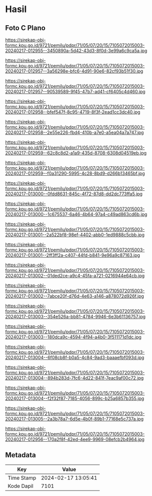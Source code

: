 # Hasil

## Foto C Plano

https://sirekap-obj-formc.kpu.go.id/9721/pemilu/pdpr/71/05/07/20/15/7105072015003-20240217-012955--3450890a-5d42-43d3-8f0d-3e99a6c9ca5a.jpg

https://sirekap-obj-formc.kpu.go.id/9721/pemilu/pdpr/71/05/07/20/15/7105072015003-20240217-012957--3a56298e-bfc6-4d91-90e6-82cf93b51f30.jpg

https://sirekap-obj-formc.kpu.go.id/9721/pemilu/pdpr/71/05/07/20/15/7105072015003-20240217-012957--90539589-9f45-47b7-ad41-cf6405c4d460.jpg

https://sirekap-obj-formc.kpu.go.id/9721/pemilu/pdpr/71/05/07/20/15/7105072015003-20240217-012958--bfef547f-8c95-4719-8f3f-2ead1cc3dc40.jpg

https://sirekap-obj-formc.kpu.go.id/9721/pemilu/pdpr/71/05/07/20/15/7105072015003-20240217-012958--2e55e226-fbd4-410b-a7e0-a5ea04a7a747.jpg

https://sirekap-obj-formc.kpu.go.id/9721/pemilu/pdpr/71/05/07/20/15/7105072015003-20240217-012959--62c8c8d2-a1a9-435d-8708-6308d04519eb.jpg

https://sirekap-obj-formc.kpu.go.id/9721/pemilu/pdpr/71/05/07/20/15/7105072015003-20240217-012959--f0a31290-5995-4c28-8bd9-d266b13465bf.jpg

https://sirekap-obj-formc.kpu.go.id/9721/pemilu/pdpr/71/05/07/20/15/7105072015003-20240217-013000--0fdd8631-845c-4f72-87d8-dd2dc773ffa5.jpg

https://sirekap-obj-formc.kpu.go.id/9721/pemilu/pdpr/71/05/07/20/15/7105072015003-20240217-013000--1c675537-6a46-4b64-97a4-c49ad863cd6b.jpg

https://sirekap-obj-formc.kpu.go.id/9721/pemilu/pdpr/71/05/07/20/15/7105072015003-20240217-013001--2a522bf8-98ef-4402-abb0-1ed9888c5cbb.jpg

https://sirekap-obj-formc.kpu.go.id/9721/pemilu/pdpr/71/05/07/20/15/7105072015003-20240217-013001--2ff3ff2a-c407-44fd-b841-9e96a9c87163.jpg

https://sirekap-obj-formc.kpu.go.id/9721/pemilu/pdpr/71/05/07/20/15/7105072015003-20240217-013002--01ded2ce-a9c4-45fa-a721-0216944e64cb.jpg

https://sirekap-obj-formc.kpu.go.id/9721/pemilu/pdpr/71/05/07/20/15/7105072015003-20240217-013002--7abce20f-d76d-4e63-a146-a878072d926f.jpg

https://sirekap-obj-formc.kpu.go.id/9721/pemilu/pdpr/71/05/07/20/15/7105072015003-20240217-013003--354e526a-bb81-4784-9946-6e3b61136757.jpg

https://sirekap-obj-formc.kpu.go.id/9721/pemilu/pdpr/71/05/07/20/15/7105072015003-20240217-013003--180dca9c-4594-4f94-a4b0-3f511171d1dc.jpg

https://sirekap-obj-formc.kpu.go.id/9721/pemilu/pdpr/71/05/07/20/15/7105072015003-20240217-013004--6f08cb8f-b0a5-4c84-9ad3-baaaefbf093d.jpg

https://sirekap-obj-formc.kpu.go.id/9721/pemilu/pdpr/71/05/07/20/15/7105072015003-20240217-013004--894b283d-7fc6-4d22-841f-7eac9af00c72.jpg

https://sirekap-obj-formc.kpu.go.id/9721/pemilu/pdpr/71/05/07/20/15/7105072015003-20240217-013004--f2f32f87-7185-4056-899c-b25a6857b355.jpg

https://sirekap-obj-formc.kpu.go.id/9721/pemilu/pdpr/71/05/07/20/15/7105072015003-20240217-013005--2a3b78a7-6d5e-4b0f-89b1-77168e5c737a.jpg

https://sirekap-obj-formc.kpu.go.id/9721/pemilu/pdpr/71/05/07/20/15/7105072015003-20240217-012956--170a2f8f-42ed-4ee9-9969-08efcb2b4964.jpg


## Metadata

| Key        | Value               |
| ---------- | ------------------- |
| Time Stamp | 2024-02-17 13:05:41 |
| Kode Dapil | 7101                |



